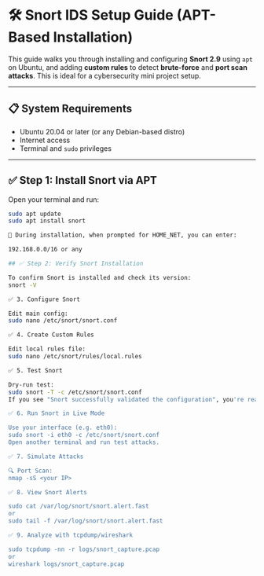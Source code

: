 # 🛠️ Snort IDS Setup Guide (APT-Based Installation)

This guide walks you through installing and configuring **Snort 2.9** using `apt` on Ubuntu, and adding **custom rules** to detect **brute-force** and **port scan attacks**. This is ideal for a cybersecurity mini project setup.

---

## 📋 System Requirements

- Ubuntu 20.04 or later (or any Debian-based distro)
- Internet access
- Terminal and `sudo` privileges

---

## ✅ Step 1: Install Snort via APT

Open your terminal and run:

```bash
sudo apt update
sudo apt install snort

📌 During installation, when prompted for HOME_NET, you can enter:

192.168.0.0/16 or any

## ✅ Step 2: Verify Snort Installation

To confirm Snort is installed and check its version:
snort -V

✅ 3. Configure Snort

Edit main config:
sudo nano /etc/snort/snort.conf

✅ 4. Create Custom Rules

Edit local rules file:
sudo nano /etc/snort/rules/local.rules

✅ 5. Test Snort

Dry-run test:
sudo snort -T -c /etc/snort/snort.conf
If you see "Snort successfully validated the configuration", you're ready!

✅ 6. Run Snort in Live Mode

Use your interface (e.g. eth0):
sudo snort -i eth0 -c /etc/snort/snort.conf
Open another terminal and run test attacks.

✅ 7. Simulate Attacks

🔍 Port Scan:
nmap -sS <your IP>

✅ 8. View Snort Alerts

sudo cat /var/log/snort/snort.alert.fast
or
sudo tail -f /var/log/snort/snort.alert.fast

✅ 9. Analyze with tcpdump/wireshark

sudo tcpdump -nn -r logs/snort_capture.pcap
or
wireshark logs/snort_capture.pcap
 


